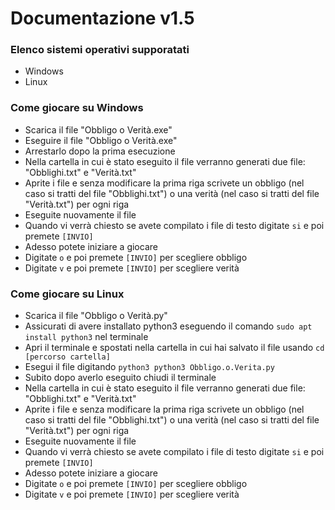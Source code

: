 # Documentazione v1.5
### Elenco sistemi operativi supporatati
- Windows
- Linux
### Come giocare su Windows
- Scarica il file "Obbligo o Verità.exe"
- Eseguire il file "Obbligo o Verità.exe"
- Arrestarlo dopo la prima esecuzione
- Nella cartella in cui è stato eseguito il file verranno generati due file: "Obblighi.txt" e "Verità.txt"
- Aprite i file e senza modificare la prima riga scrivete un obbligo (nel caso si tratti del file "Obblighi.txt") o una verità (nel caso si tratti del file "Verità.txt") per ogni riga
- Eseguite nuovamente il file
- Quando vi verrà chiesto se avete compilato i file di testo digitate `si` e poi premete `[INVIO]`
- Adesso potete iniziare a giocare
- Digitate `o` e poi premete `[INVIO]` per scegliere obbligo
- Digitate `v` e poi premete `[INVIO]` per scegliere verità
### Come giocare su Linux
- Scarica il file "Obbligo o Verità.py"
- Assicurati di avere installato python3 eseguendo il comando `sudo apt install python3` nel terminale
- Apri il terminale e spostati nella cartella in cui hai salvato il file usando `cd [percorso cartella]`
- Esegui il file digitando `python3 python3 Obbligo.o.Verita.py`
- Subito dopo averlo eseguito chiudi il terminale
- Nella cartella in cui è stato eseguito il file verranno generati due file: "Obblighi.txt" e "Verità.txt"
- Aprite i file e senza modificare la prima riga scrivete un obbligo (nel caso si tratti del file "Obblighi.txt") o una verità (nel caso si tratti del file "Verità.txt") per ogni riga
- Eseguite nuovamente il file
- Quando vi verrà chiesto se avete compilato i file di testo digitate `si` e poi premete `[INVIO]`
- Adesso potete iniziare a giocare
- Digitate `o` e poi premete `[INVIO]` per scegliere obbligo
- Digitate `v` e poi premete `[INVIO]` per scegliere verità
